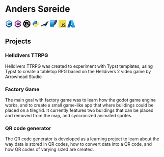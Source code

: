 <h1>Anders Søreide</h1>

<link rel="stylesheet" type='text/css' href="https://cdn.jsdelivr.net/gh/devicons/devicon@latest/devicon.min.css" />


<svg height=25 viewBox="0 0 128 128">
<path fill="#659AD3" d="M115.4 30.7L67.1 2.9c-.8-.5-1.9-.7-3.1-.7-1.2 0-2.3.3-3.1.7l-48 27.9c-1.7 1-2.9 3.5-2.9 5.4v55.7c0 1.1.2 2.4 1 3.5l106.8-62c-.6-1.2-1.5-2.1-2.4-2.7z"></path><path fill="#03599C" d="M10.7 95.3c.5.8 1.2 1.5 1.9 1.9l48.2 27.9c.8.5 1.9.7 3.1.7 1.2 0 2.3-.3 3.1-.7l48-27.9c1.7-1 2.9-3.5 2.9-5.4V36.1c0-.9-.1-1.9-.6-2.8l-106.6 62z"></path><path fill="#fff" d="M85.3 76.1C81.1 83.5 73.1 88.5 64 88.5c-13.5 0-24.5-11-24.5-24.5s11-24.5 24.5-24.5c9.1 0 17.1 5 21.3 12.5l13-7.5c-6.8-11.9-19.6-20-34.3-20-21.8 0-39.5 17.7-39.5 39.5s17.7 39.5 39.5 39.5c14.6 0 27.4-8 34.2-19.8l-12.9-7.6z"></path>
</svg>
<svg height=25 viewBox="0 0 128 128">
<path fill="#9B4F96" d="M115.4 30.7L67.1 2.9c-.8-.5-1.9-.7-3.1-.7-1.2 0-2.3.3-3.1.7l-48 27.9c-1.7 1-2.9 3.5-2.9 5.4v55.7c0 1.1.2 2.4 1 3.5l106.8-62c-.6-1.2-1.5-2.1-2.4-2.7z"></path><path fill="#68217A" d="M10.7 95.3c.5.8 1.2 1.5 1.9 1.9l48.2 27.9c.8.5 1.9.7 3.1.7 1.2 0 2.3-.3 3.1-.7l48-27.9c1.7-1 2.9-3.5 2.9-5.4V36.1c0-.9-.1-1.9-.6-2.8l-106.6 62z"></path><path fill="#fff" d="M85.3 76.1C81.1 83.5 73.1 88.5 64 88.5c-13.5 0-24.5-11-24.5-24.5s11-24.5 24.5-24.5c9.1 0 17.1 5 21.3 12.5l13-7.5c-6.8-11.9-19.6-20-34.3-20-21.8 0-39.5 17.7-39.5 39.5s17.7 39.5 39.5 39.5c14.6 0 27.4-8 34.2-19.8l-12.9-7.6zM97 66.2l.9-4.3h-4.2v-4.7h5.1L100 51h4.9l-1.2 6.1h3.8l1.2-6.1h4.8l-1.2 6.1h2.4v4.7h-3.3l-.9 4.3h4.2v4.7h-5.1l-1.2 6h-4.9l1.2-6h-3.8l-1.2 6h-4.8l1.2-6h-2.4v-4.7H97zm4.8 0h3.8l.9-4.3h-3.8l-.9 4.3z"></path>
</svg> 
<svg height=25 viewBox="0 0 128 128">
<path d="M62.96.242c-.232.135-1.203 1.528-2.16 3.097-2.4 3.94-2.426 3.942-5.65.55-2.098-2.208-2.605-2.612-3.28-2.607-.44.002-.995.152-1.235.332-.24.18-.916 1.612-1.504 3.183-1.346 3.6-1.41 3.715-2.156 3.86-.46.086-1.343-.407-3.463-1.929-1.565-1.125-3.1-2.045-3.411-2.045-1.291 0-1.655.706-2.27 4.4-.78 4.697-.754 4.681-4.988 2.758-1.71-.776-3.33-1.41-3.603-1.41-.274 0-.792.293-1.15.652-.652.652-.653.655-.475 4.246l.178 3.595-.68.364c-.602.322-1.017.283-3.684-.348-3.48-.822-4.216-.8-4.92.15l-.516.693.692 2.964c.38 1.63.745 3.2.814 3.487.067.287-.05.746-.26 1.02-.348.448-.717.49-3.94.44-5.452-.086-5.761.382-3.51 5.3.718 1.56 1.305 2.98 1.305 3.15 0 .898-.717 1.224-3.794 1.727-1.722.28-3.218.51-3.326.51-.107 0-.43.235-.717.522-.937.936-.671 1.816 1.453 4.814 2.646 3.735 2.642 3.75-1.73 5.421-4.971 1.902-5.072 2.37-1.287 5.96 3.525 3.344 3.53 3.295-.461 5.804C.208 62.8.162 62.846.085 63.876c-.093 1.253-.071 1.275 3.538 3.48 3.57 2.18 3.57 2.246.067 5.56C-.078 76.48.038 77 5.013 78.877c4.347 1.64 4.353 1.66 1.702 5.394-1.502 2.117-1.981 3-1.981 3.653 0 1.223.637 1.535 4.44 2.174 3.206.54 3.92.857 3.92 1.741 0 .182-.588 1.612-1.307 3.177-2.236 4.87-1.981 5.275 3.31 5.275 4.93 0 4.799-.15 3.737 4.294-.8 3.35-.813 3.992-.088 4.715.554.556 1.6.494 4.87-.289 2.499-.596 2.937-.637 3.516-.328l.66.354-.177 3.594c-.178 3.593-.177 3.595.475 4.248.358.36.884.652 1.165.652.282 0 1.903-.63 3.604-1.404 4.22-1.916 4.194-1.932 4.973 2.75.617 3.711.977 4.4 2.294 4.4.327 0 1.83-.88 3.34-1.958 2.654-1.893 3.342-2.19 4.049-1.74.182.115.89 1.67 1.572 3.455 1.003 2.625 1.37 3.31 1.929 3.576 1.062.51 1.72.1 4.218-2.62 3.016-3.286 3.14-3.27 5.602.72 2.72 4.406 3.424 4.396 6.212-.089 2.402-3.864 2.374-3.862 5.621-.47 2.157 2.25 2.616 2.61 3.343 2.61.464 0 1.019-.175 1.23-.388.214-.213.92-1.786 1.568-3.496.649-1.71 1.321-3.2 1.495-3.31.687-.436 1.398-.13 4.048 1.752 1.56 1.108 3.028 1.96 3.377 1.96 1.296 0 1.764-.92 2.302-4.535.46-3.082.554-3.378 1.16-3.685.596-.302.954-.2 3.75 1.07 1.701.77 3.323 1.402 3.604 1.402.282 0 .816-.302 1.184-.672l.672-.67-.184-3.448c-.177-3.29-.16-3.468.364-3.943.54-.488.596-.486 3.615.204 3.656.835 4.338.857 5.025.17.671-.67.664-.818-.254-4.69-1.03-4.346-1.168-4.19 3.78-4.19 3.374 0 3.75-.049 4.18-.523.718-.793.547-1.702-.896-4.779-.729-1.55-1.32-2.96-1.315-3.135.024-.914.743-1.227 4.065-1.767 2.033-.329 3.553-.71 3.829-.96.923-.833.584-1.918-1.523-4.873-2.642-3.703-2.63-3.738 1.599-5.297 5.064-1.866 5.209-2.488 1.419-6.09-3.51-3.335-3.512-3.317.333-5.677 4.648-2.853 4.655-3.496.082-6.335-3.933-2.44-3.93-2.406-.405-5.753 3.78-3.593 3.678-4.063-1.295-5.965-4.388-1.679-4.402-1.72-1.735-5.38 1.588-2.18 1.982-2.903 1.982-3.65 0-1.306-.586-1.598-4.436-2.22-3.216-.52-3.924-.835-3.924-1.75 0-.174.588-1.574 1.307-3.113 1.406-3.013 1.604-4.22.808-4.94-.428-.387-1-.443-4.067-.392-3.208.054-3.618.008-4.063-.439-.486-.488-.48-.557.278-3.725.931-3.88.935-3.975.17-4.694-.777-.73-1.262-.718-4.826.121-2.597.612-3.027.653-3.617.337l-.67-.36.185-3.582.186-3.58-.67-.67c-.369-.37-.891-.67-1.163-.67-.27 0-1.884.64-3.583 1.421-2.838 1.306-3.143 1.393-3.757 1.072-.612-.32-.714-.637-1.237-3.829-.603-3.693-.977-4.412-2.288-4.412-.311 0-1.853.925-3.426 2.055-2.584 1.856-2.93 2.032-3.574 1.807-.533-.186-.843-.59-1.221-1.599-.28-.742-.817-2.172-1.194-3.177-.762-2.028-1.187-2.482-2.328-2.482-.637 0-1.213.458-3.28 2.604-3.25 3.375-3.261 3.374-5.65-.545C66.073 1.78 65.075.382 64.81.24c-.597-.32-1.3-.32-1.85.002m2.96 11.798c2.83 2.014 1.326 6.75-2.144 6.75-3.368 0-5.064-4.057-2.66-6.36 1.358-1.3 3.304-1.459 4.805-.39m-3.558 12.507c1.855.705 2.616.282 6.852-3.8l3.182-3.07 1.347.18c4.225.56 12.627 4.25 17.455 7.666 4.436 3.14 10.332 9.534 12.845 13.93l.537.942-2.38 5.364c-1.31 2.95-2.382 5.673-2.382 6.053 0 .878.576 2.267 1.13 2.726.234.195 2.457 1.265 4.939 2.378l4.51 2.025.178 1.148c.23 1.495.26 5.167.052 6.21l-.163.816h-2.575c-2.987 0-2.756-.267-2.918 3.396-.118 2.656-.76 4.124-2.22 5.075-2.377 1.551-6.304 1.27-7.97-.57-.255-.284-.752-1.705-1.105-3.16-1.03-4.254-2.413-6.64-5.193-8.965-.878-.733-1.595-1.418-1.595-1.522 0-.102.965-.915 2.145-1.803 4.298-3.24 6.77-7.012 7.04-10.747.519-7.126-5.158-13.767-13.602-15.92-2.002-.51-2.857-.526-27.624-.526-14.057 0-25.56-.092-25.56-.204 0-.263 3.125-3.295 4.965-4.816 5.054-4.178 11.618-7.465 18.417-9.22l2.35-.61 3.34 3.387c1.839 1.863 3.64 3.5 4.003 3.637M20.3 46.34c1.539 1.008 2.17 3.54 1.26 5.062-1.405 2.356-4.966 2.455-6.373.178-2.046-3.309 1.895-7.349 5.113-5.24m90.672.13c4.026 2.454.906 8.493-3.404 6.586-2.877-1.273-2.97-5.206-.155-6.64 1.174-.6 2.523-.579 3.56.053M32.163 61.5v15.02h-13.28l-.526-2.285c-1.036-4.5-1.472-9.156-1.211-12.969l.182-2.679 4.565-2.047c2.864-1.283 4.706-2.262 4.943-2.625 1.038-1.584.94-2.715-.518-5.933l-.68-1.502h6.523V61.5M70.39 47.132c2.843.74 4.345 2.245 4.349 4.355.002 1.55-.765 2.52-2.67 3.38-1.348.61-1.562.625-10.063.708l-8.686.084v-8.92h7.782c6.078 0 8.112.086 9.288.393m-2.934 21.554c1.41.392 3.076 1.616 3.93 2.888.898 1.337 1.423 3.076 2.667 8.836 1.05 4.87 1.727 6.46 3.62 8.532 2.345 2.566 1.8 2.466 13.514 2.466 5.61 0 10.198.09 10.198.2 0 .197-3.863 4.764-4.03 4.764-.048 0-2.066-.422-4.484-.939-6.829-1.458-7.075-1.287-8.642 6.032l-1.008 4.702-.91.448c-1.518.75-6.453 2.292-9.01 2.82-4.228.87-8.828 1.162-12.871.821-6.893-.585-16.02-3.259-16.377-4.8-.075-.327-.535-2.443-1.018-4.704-.485-2.26-1.074-4.404-1.31-4.764-1.13-1.724-2.318-1.83-7.547-.674-1.98.44-3.708.796-3.84.796-.248 0-3.923-4.249-3.923-4.535 0-.09 8.728-.194 19.396-.23l19.395-.066.07-6.89c.05-4.865-.018-6.997-.23-7.25-.234-.284-1.485-.358-6.011-.358H53.32v-8.36l6.597.001c3.626.002 7.02.12 7.539.264M37.57 100.02c3.084 1.88 1.605 6.804-2.043 6.8-3.74 0-5.127-4.88-1.94-6.826 1.055-.643 2.908-.63 3.983.026m56.48.206c1.512 1.108 2.015 3.413 1.079 4.95-2.46 4.034-8.612.827-6.557-3.419 1.01-2.085 3.695-2.837 5.478-1.53"></path>
</svg> 
<svg height=25 viewBox="0 0 128 128">
<linearGradient id="python-original-a" gradientUnits="userSpaceOnUse" x1="70.252" y1="1237.476" x2="170.659" y2="1151.089" gradientTransform="matrix(.563 0 0 -.568 -29.215 707.817)"><stop offset="0" stop-color="#5A9FD4"></stop><stop offset="1" stop-color="#306998"></stop></linearGradient><linearGradient id="python-original-b" gradientUnits="userSpaceOnUse" x1="209.474" y1="1098.811" x2="173.62" y2="1149.537" gradientTransform="matrix(.563 0 0 -.568 -29.215 707.817)"><stop offset="0" stop-color="#FFD43B"></stop><stop offset="1" stop-color="#FFE873"></stop></linearGradient><path fill="url(#python-original-a)" d="M63.391 1.988c-4.222.02-8.252.379-11.8 1.007-10.45 1.846-12.346 5.71-12.346 12.837v9.411h24.693v3.137H29.977c-7.176 0-13.46 4.313-15.426 12.521-2.268 9.405-2.368 15.275 0 25.096 1.755 7.311 5.947 12.519 13.124 12.519h8.491V67.234c0-8.151 7.051-15.34 15.426-15.34h24.665c6.866 0 12.346-5.654 12.346-12.548V15.833c0-6.693-5.646-11.72-12.346-12.837-4.244-.706-8.645-1.027-12.866-1.008zM50.037 9.557c2.55 0 4.634 2.117 4.634 4.721 0 2.593-2.083 4.69-4.634 4.69-2.56 0-4.633-2.097-4.633-4.69-.001-2.604 2.073-4.721 4.633-4.721z" transform="translate(0 10.26)"></path><path fill="url(#python-original-b)" d="M91.682 28.38v10.966c0 8.5-7.208 15.655-15.426 15.655H51.591c-6.756 0-12.346 5.783-12.346 12.549v23.515c0 6.691 5.818 10.628 12.346 12.547 7.816 2.297 15.312 2.713 24.665 0 6.216-1.801 12.346-5.423 12.346-12.547v-9.412H63.938v-3.138h37.012c7.176 0 9.852-5.005 12.348-12.519 2.578-7.735 2.467-15.174 0-25.096-1.774-7.145-5.161-12.521-12.348-12.521h-9.268zM77.809 87.927c2.561 0 4.634 2.097 4.634 4.692 0 2.602-2.074 4.719-4.634 4.719-2.55 0-4.633-2.117-4.633-4.719 0-2.595 2.083-4.692 4.633-4.692z" transform="translate(0 10.26)"></path><radialGradient id="python-original-c" cx="1825.678" cy="444.45" r="26.743" gradientTransform="matrix(0 -.24 -1.055 0 532.979 557.576)" gradientUnits="userSpaceOnUse"><stop offset="0" stop-color="#B8B8B8" stop-opacity=".498"></stop><stop offset="1" stop-color="#7F7F7F" stop-opacity="0"></stop></radialGradient><path opacity=".444" fill="url(#python-original-c)" d="M97.309 119.597c0 3.543-14.816 6.416-33.091 6.416-18.276 0-33.092-2.873-33.092-6.416 0-3.544 14.815-6.417 33.092-6.417 18.275 0 33.091 2.872 33.091 6.417z"></path>
</svg> 
<svg height=25 viewBox="0 0 128 128">
<path fill="#003545" d="M127.403 22.767a1.824 1.824 0 0 0-1.24-.414c-1.236 0-2.833.838-3.693 1.287l-.34.175a11.721 11.721 0 0 1-4.612 1.16 64.756 64.756 0 0 0-4.896.34c-10.91 1.121-15.777 9.484-20.464 17.57-2.552 4.399-5.188 8.969-8.802 12.46-.747.724-1.541 1.4-2.378 2.02-3.74 2.78-8.435 4.765-12.088 6.17-3.518 1.345-7.359 2.553-11.066 3.722-3.4 1.07-6.609 2.082-9.56 3.178-1.144.422-2.299.823-3.459 1.205-2.688.872-4.626 1.54-7.458 3.49a47.949 47.949 0 0 0-2.963 2.183 31.255 31.255 0 0 0-5.913 6.227 36.767 36.767 0 0 1-4.966 5.961c-.598.584-1.659.872-3.248.872-1.86 0-4.115-.384-6.501-.79-2.462-.435-5.006-.85-7.188-.85-1.771 0-3.13.29-4.141.873 0 0-1.708.995-2.427 2.282l.707.32a14.493 14.493 0 0 1 3.02 2.181 15.153 15.153 0 0 0 3.141 2.234c.365.134.695.344.97.616-.296.436-.734.999-1.193 1.6-2.517 3.296-3.987 5.377-3.145 6.511.404.21.855.312 1.31.297 5.49 0 8.44-1.426 12.17-3.233 1.082-.522 2.182-1.06 3.491-1.615 2.182-.946 4.531-2.456 7.022-4.054 3.26-2.124 6.668-4.306 9.976-5.358a27.188 27.188 0 0 1 8.391-1.179c3.492 0 7.167.466 10.71.92 2.641.342 5.377.69 8.06.852a50.27 50.27 0 0 0 2.946.092 34.127 34.127 0 0 0 3.757-.196l.3-.105c1.883-1.158 2.765-3.64 3.618-6.04.551-1.546 1.014-2.933 1.747-3.814.043-.043.09-.082.14-.117a.175.175 0 0 1 .213.034v.07c-.435 9.387-4.215 15.348-8.038 20.646l-2.552 2.736s3.573 0 5.607-.786c7.42-2.217 13.018-7.104 17.093-14.899a63.583 63.583 0 0 0 2.693-6.15c.07-.172.712-.496.65.407-.021.267-.04.563-.061.874 0 .182 0 .37-.035.558-.104 1.31-.414 4.076-.414 4.076l2.29-1.227c5.525-3.49 9.784-10.533 13.015-21.491 1.344-4.566 2.33-9.1 3.197-13.093 1.039-4.801 1.935-8.915 2.96-10.512 1.61-2.506 4.067-4.2 6.445-5.844.323-.222.65-.437.97-.673 2.988-2.098 5.96-4.52 6.616-9.037v-.1c.474-3.37.073-4.228-.384-4.621z"></path>
</svg> 
<svg height=25 viewBox="0 0 128 128">
<defs><linearGradient id="sqlite-original-a" x1="-15.615" x2="-6.741" y1="-9.108" y2="-9.108" gradientTransform="rotate(90 -90.486 64.634) scale(9.2712)" gradientUnits="userSpaceOnUse"><stop stop-color="#95d7f4" offset="0"></stop><stop stop-color="#0f7fcc" offset=".92"></stop><stop stop-color="#0f7fcc" offset="1"></stop></linearGradient></defs><path d="M69.5 99.176c-.059-.73-.094-1.2-.094-1.2S67.2 83.087 64.57 78.642c-.414-.707.043-3.594 1.207-7.88.68 1.169 3.54 6.192 4.118 7.81.648 1.824.78 2.347.78 2.347s-1.57-8.082-4.144-12.797a162.286 162.286 0 012.004-6.265c.973 1.71 3.313 5.859 3.828 7.3.102.293.192.543.27.774.023-.137.05-.274.074-.414-.59-2.504-1.75-6.86-3.336-10.082 3.52-18.328 15.531-42.824 27.84-53.754H16.9c-5.387 0-9.789 4.406-9.789 9.789v88.57c0 5.383 4.406 9.789 9.79 9.789h52.897a118.657 118.657 0 01-.297-14.652" fill="#0b7fcc"></path><path d="M65.777 70.762c.68 1.168 3.54 6.188 4.117 7.809.649 1.824.781 2.347.781 2.347s-1.57-8.082-4.144-12.797a164.535 164.535 0 012.004-6.27c.887 1.567 2.922 5.169 3.652 6.872l.082-.961c-.648-2.496-1.633-5.766-2.898-8.328 3.242-16.871 13.68-38.97 24.926-50.898H16.899a6.94 6.94 0 00-6.934 6.933v82.11c17.527-6.731 38.664-12.88 56.855-12.614-.672-2.605-1.441-4.96-2.25-6.324-.414-.707.043-3.597 1.207-7.879" fill="url(#sqlite-original-a)"></path><path d="M115.95 2.781c-5.5-4.906-12.164-2.933-18.734 2.899a44.347 44.347 0 00-2.914 2.859c-11.25 11.926-21.684 34.023-24.926 50.895 1.262 2.563 2.25 5.832 2.894 8.328.168.64.32 1.242.442 1.754.285 1.207.437 1.996.437 1.996s-.101-.383-.515-1.582c-.078-.23-.168-.484-.27-.773-.043-.125-.105-.274-.172-.434-.734-1.703-2.765-5.305-3.656-6.867-.762 2.25-1.437 4.36-2.004 6.265 2.578 4.715 4.149 12.797 4.149 12.797s-.137-.523-.782-2.347c-.578-1.621-3.441-6.64-4.117-7.809-1.164 4.281-1.625 7.172-1.207 7.88.809 1.362 1.574 3.722 2.25 6.323 1.524 5.867 2.586 13.012 2.586 13.012s.031.469.094 1.2a118.653 118.653 0 00.297 14.651c.504 6.11 1.453 11.363 2.664 14.172l.828-.449c-1.781-5.535-2.504-12.793-2.188-21.156.48-12.793 3.422-28.215 8.856-44.289 9.191-24.27 21.938-43.738 33.602-53.035-10.633 9.602-25.023 40.684-29.332 52.195-4.82 12.891-8.238 24.984-10.301 36.574 3.55-10.863 15.047-15.53 15.047-15.53s5.637-6.958 12.227-16.888c-3.95.903-10.43 2.442-12.598 3.352-3.2 1.344-4.067 1.8-4.067 1.8s10.371-6.312 19.27-9.171c12.234-19.27 25.562-46.648 12.141-58.621" fill="#003956"></path>
</svg>
<svg height=25 viewBox="0 0 128 128">
<path fill="#F0DB4F" d="M1.408 1.408h125.184v125.185H1.408z"></path><path fill="#323330" d="M116.347 96.736c-.917-5.711-4.641-10.508-15.672-14.981-3.832-1.761-8.104-3.022-9.377-5.926-.452-1.69-.512-2.642-.226-3.665.821-3.32 4.784-4.355 7.925-3.403 2.023.678 3.938 2.237 5.093 4.724 5.402-3.498 5.391-3.475 9.163-5.879-1.381-2.141-2.118-3.129-3.022-4.045-3.249-3.629-7.676-5.498-14.756-5.355l-3.688.477c-3.534.893-6.902 2.748-8.877 5.235-5.926 6.724-4.236 18.492 2.975 23.335 7.104 5.332 17.54 6.545 18.873 11.531 1.297 6.104-4.486 8.08-10.234 7.378-4.236-.881-6.592-3.034-9.139-6.949-4.688 2.713-4.688 2.713-9.508 5.485 1.143 2.499 2.344 3.63 4.26 5.795 9.068 9.198 31.76 8.746 35.83-5.176.165-.478 1.261-3.666.38-8.581zM69.462 58.943H57.753l-.048 30.272c0 6.438.333 12.34-.714 14.149-1.713 3.558-6.152 3.117-8.175 2.427-2.059-1.012-3.106-2.451-4.319-4.485-.333-.584-.583-1.036-.667-1.071l-9.52 5.83c1.583 3.249 3.915 6.069 6.902 7.901 4.462 2.678 10.459 3.499 16.731 2.059 4.082-1.189 7.604-3.652 9.448-7.401 2.666-4.915 2.094-10.864 2.07-17.444.06-10.735.001-21.468.001-32.237z"></path>
</svg> 
<svg height=25 viewBox="0 0 128 128">
<defs><linearGradient id="azure-original-a" x1="60.919" y1="9.602" x2="18.667" y2="134.423" gradientUnits="userSpaceOnUse"><stop stop-color="#114A8B"></stop><stop offset="1" stop-color="#0669BC"></stop></linearGradient><linearGradient id="azure-original-b" x1="74.117" y1="67.772" x2="64.344" y2="71.076" gradientUnits="userSpaceOnUse"><stop stop-opacity=".3"></stop><stop offset=".071" stop-opacity=".2"></stop><stop offset=".321" stop-opacity=".1"></stop><stop offset=".623" stop-opacity=".05"></stop><stop offset="1" stop-opacity="0"></stop></linearGradient><linearGradient id="azure-original-c" x1="68.742" y1="5.961" x2="115.122" y2="129.525" gradientUnits="userSpaceOnUse"><stop stop-color="#3CCBF4"></stop><stop offset="1" stop-color="#2892DF"></stop></linearGradient></defs><path d="M46.09.002h40.685L44.541 125.137a6.485 6.485 0 01-6.146 4.413H6.733a6.482 6.482 0 01-5.262-2.699 6.474 6.474 0 01-.876-5.848L39.944 4.414A6.488 6.488 0 0146.09 0z" fill="url(#azure-original-a)" transform="translate(.587 4.468) scale(.91904)"></path><path d="M97.28 81.607H37.987a2.743 2.743 0 00-1.874 4.751l38.1 35.562a5.991 5.991 0 004.087 1.61h33.574z" fill="#0078d4"></path><path d="M46.09.002A6.434 6.434 0 0039.93 4.5L.644 120.897a6.469 6.469 0 006.106 8.653h32.48a6.942 6.942 0 005.328-4.531l7.834-23.089 27.985 26.101a6.618 6.618 0 004.165 1.519h36.396l-15.963-45.616-46.533.011L86.922.002z" fill="url(#azure-original-b)" transform="translate(.587 4.468) scale(.91904)"></path><path d="M98.055 4.408A6.476 6.476 0 0091.917.002H46.575a6.478 6.478 0 016.137 4.406l39.35 116.594a6.476 6.476 0 01-6.137 8.55h45.344a6.48 6.48 0 006.136-8.55z" fill="url(#azure-original-c)" transform="translate(.587 4.468) scale(.91904)"></path> 
</svg>


<h2> Projects </h2>


<h3> Helldivers TTRPG </h3>
<p>
Helldivers TTRPG was created to experiment with Typst templates, 
using Typst to create a tabletop RPG based on the Helldivers 2 video game by Arrowhead Studio
</p>


<h3> Factory Game </h3>
<p>
The main goal with factory game was to learn how the godot game engine works, and to create a small game-like app that where buildings could be placed on a tilegrid.
It currently features two buildings that can be placed and removed from the map, and syncronized animated sprites.
</p>


<h3> QR code generator </h3>
<p>
The QR code generator is developed as a learning project to learn about the way data is stored in QR codes, how to convert data into a QR code, and how QR codes of varying sized are created.
</p>
